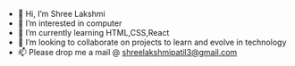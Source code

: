 - 👋 Hi, I’m Shree Lakshmi
- 👀 I’m interested in computer
- 🌱 I’m currently learning HTML,CSS,React
- 💞️ I’m looking to collaborate on projects to learn and evolve in technology
- 📫 Please drop me a mail @ shreelakshmipatil3@gmail.com

<!---
Shrilaxmi/ShriLaxmi is a ✨ special ✨ repository because its `README.md` (this file) appears on your GitHub profile.
You can click the Preview link to take a look at your changes.
--->
